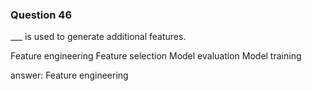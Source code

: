 ### Question 46

___ is used to generate additional features.

Feature engineering
Feature selection
Model evaluation
Model training

answer: Feature engineering


